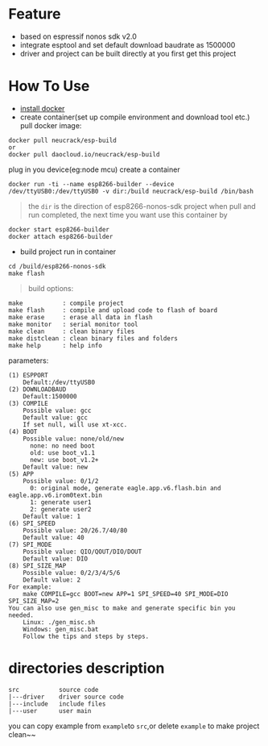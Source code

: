 # Feature
* based on espressif nonos sdk v2.0
* integrate esptool and set default download baudrate as 1500000
* driver and project can be built directly at you first get this project

# How To Use
* [install docker](https://docs.docker.com/engine/installation/)
* create container(set up compile environment and download tool etc.)
pull docker image:
```
docker pull neucrack/esp-build
or
docker pull daocloud.io/neucrack/esp-build
```
plug in you device(eg:node mcu)
create a container
```
docker run -ti --name esp8266-builder --device /dev/ttyUSB0:/dev/ttyUSB0 -v dir:/build neucrack/esp-build /bin/bash
```
> the `dir` is the direction of esp8266-nonos-sdk project
when pull and run completed, the next time you want use this container by
```
docker start esp8266-builder
docker attach esp8266-builder
```
* build project
run in container
```
cd /build/esp8266-nonos-sdk
make flash
```
> build options:
```
make           : compile project
make flash     : compile and upload code to flash of board
make erase     : erase all data in flash
make monitor   : serial monitor tool
make clean     : clean binary files
make distclean : clean binary files and folders
make help      : help info
```
parameters:
```
(1) ESPPORT
	Default:/dev/ttyUSB0
(2) DOWNLOADBAUD
	Default:1500000
(3) COMPILE
    Possible value: gcc
    Default value: gcc
    If set null, will use xt-xcc.
(4) BOOT
    Possible value: none/old/new
      none: no need boot
      old: use boot_v1.1
      new: use boot_v1.2+
    Default value: new
(5) APP
    Possible value: 0/1/2
      0: original mode, generate eagle.app.v6.flash.bin and eagle.app.v6.irom0text.bin
      1: generate user1
      2: generate user2
    Default value: 1
(6) SPI_SPEED
    Possible value: 20/26.7/40/80
    Default value: 40
(7) SPI_MODE
    Possible value: QIO/QOUT/DIO/DOUT
    Default value: DIO
(8) SPI_SIZE_MAP
    Possible value: 0/2/3/4/5/6
    Default value: 2
For example:
    make COMPILE=gcc BOOT=new APP=1 SPI_SPEED=40 SPI_MODE=DIO SPI_SIZE_MAP=2
You can also use gen_misc to make and generate specific bin you needed.
    Linux: ./gen_misc.sh
    Windows: gen_misc.bat
    Follow the tips and steps by steps.
```

# directories description
```
src           source code
|---driver    driver source code
|---include   include files
|---user      user main
```
you can copy example from `example`to `src`,or delete `example` to make project clean~~

